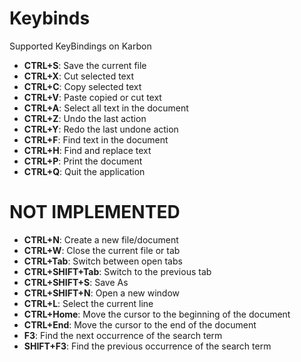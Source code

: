 # Keybinds

Supported KeyBindings on Karbon

- **CTRL+S**: Save the current file
- **CTRL+X**: Cut selected text
- **CTRL+C**: Copy selected text
- **CTRL+V**: Paste copied or cut text
- **CTRL+A**: Select all text in the document
- **CTRL+Z**: Undo the last action
- **CTRL+Y**: Redo the last undone action
- **CTRL+F**: Find text in the document
- **CTRL+H**: Find and replace text
- **CTRL+P**: Print the document
- **CTRL+Q**: Quit the application


# NOT IMPLEMENTED
- **CTRL+N**: Create a new file/document
- **CTRL+W**: Close the current file or tab
- **CTRL+Tab**: Switch between open tabs
- **CTRL+SHIFT+Tab**: Switch to the previous tab
- **CTRL+SHIFT+S**: Save As
- **CTRL+SHIFT+N**: Open a new window
- **CTRL+L**: Select the current line
- **CTRL+Home**: Move the cursor to the beginning of the document
- **CTRL+End**: Move the cursor to the end of the document
- **F3**: Find the next occurrence of the search term
- **SHIFT+F3**: Find the previous occurrence of the search term